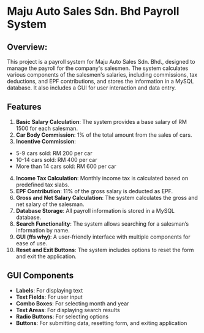 
# Maju Auto Sales Sdn. Bhd Payroll System
## Overview:
This project is a payroll system for Maju Auto Sales Sdn. Bhd., designed to manage the payroll for the company's salesmen. The system calculates various components of the salesmen's salaries, including commissions, tax deductions, and EPF contributions, and stores the information in a MySQL database. It also includes a GUI for user interaction and data entry.

## Features
1. **Basic Salary Calculation**: The system provides a base salary of RM 1500 for each salesman.
2. **Car Body Commission**: 1% of the total amount from the sales of cars.
3. **Incentive Commission**:
- 5-9 cars sold: RM 200 per car
- 10-14 cars sold: RM 400 per car
- More than 14 cars sold: RM 600 per car
4. **Income Tax Calculation**: Monthly income tax is calculated based on predefined tax slabs.
5. **EPF Contribution**: 11% of the gross salary is deducted as EPF.
6. **Gross and Net Salary Calculation**: The system calculates the gross and net salary of the salesman.
7. **Database Storage**: All payroll information is stored in a MySQL database.
8. **Search Functionality**: The system allows searching for a salesman’s information by name.
9. **GUI (ffs why)**: A user-friendly interface with multiple components for ease of use.
10. **Reset and Exit Buttons**: The system includes options to reset the form and exit the application.

## GUI Components
- **Labels**: For displaying text
- **Text Fields**: For user input
- **Combo Boxes**: For selecting month and year
- **Text Areas**: For displaying search results
- **Radio Buttons**: For selecting options
- **Buttons**: For submitting data, resetting form, and exiting application


